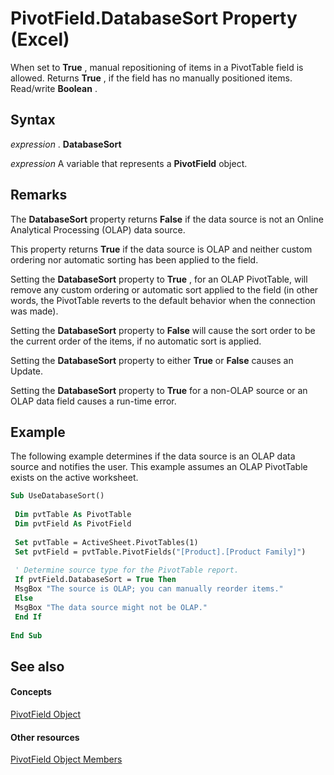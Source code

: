
# PivotField.DatabaseSort Property (Excel)

When set to  **True** , manual repositioning of items in a PivotTable field is allowed. Returns **True** , if the field has no manually positioned items. Read/write **Boolean** .


## Syntax

 _expression_ . **DatabaseSort**

 _expression_ A variable that represents a **PivotField** object.


## Remarks

The  **DatabaseSort** property returns **False** if the data source is not an Online Analytical Processing (OLAP) data source.

This property returns  **True** if the data source is OLAP and neither custom ordering nor automatic sorting has been applied to the field.

Setting the  **DatabaseSort** property to **True** , for an OLAP PivotTable, will remove any custom ordering or automatic sort applied to the field (in other words, the PivotTable reverts to the default behavior when the connection was made).

Setting the  **DatabaseSort** property to **False** will cause the sort order to be the current order of the items, if no automatic sort is applied.

Setting the  **DatabaseSort** property to either **True** or **False** causes an Update.

Setting the  **DatabaseSort** property to **True** for a non-OLAP source or an OLAP data field causes a run-time error.


## Example

The following example determines if the data source is an OLAP data source and notifies the user. This example assumes an OLAP PivotTable exists on the active worksheet.


```vb
Sub UseDatabaseSort() 
 
 Dim pvtTable As PivotTable 
 Dim pvtField As PivotField 
 
 Set pvtTable = ActiveSheet.PivotTables(1) 
 Set pvtField = pvtTable.PivotFields("[Product].[Product Family]") 
 
 ' Determine source type for the PivotTable report. 
 If pvtField.DatabaseSort = True Then 
 MsgBox "The source is OLAP; you can manually reorder items." 
 Else 
 MsgBox "The data source might not be OLAP." 
 End If 
 
End Sub
```


## See also


#### Concepts


[PivotField Object](52784960-e2da-b43a-1e37-2d4dae61c6d8.md)
#### Other resources


[PivotField Object Members](4a6ea12a-072c-a386-c855-7bf5f6eadd46.md)

